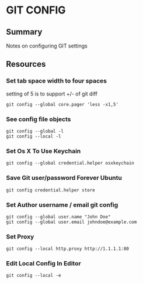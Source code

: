 # GIT CONFIG

## Summary

Notes on configuring GIT settings

## Resources

### Set tab space width to four spaces

setting of 5 is to support +/- of git diff

```console
git config --global core.pager 'less -x1,5'
```

### See config file objects

```console
git config --global -l
git config --local -l
```

### Set Os X To Use Keychain

```console
git config --global credential.helper osxkeychain
```

### Save Git user/password Forever Ubuntu

```console
git config credential.helper store
```

### Set Author username / email git config

```console
git config --global user.name "John Doe"
git config --global user.email johndoe@example.com
```

### Set Proxy

```console
git config --local http.proxy http://1.1.1.1:80
```

### Edit Local Config In Editor

```console
git config --local -e
```
